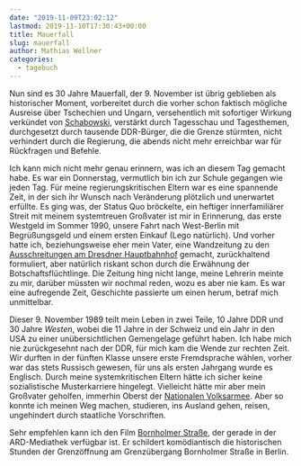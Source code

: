 ```yaml
---
date: "2019-11-09T23:02:12"
lastmod: 2019-11-10T17:30:43+00:00
title: Mauerfall
slug: mauerfall
author: Mathias Wellner
categories:
  - tagebuch
---
```


Nun sind es 30 Jahre Mauerfall, der 9. November ist übrig geblieben als historischer Moment, vorbereitet durch die vorher schon faktisch mögliche Ausreise über Tschechien und Ungarn, versehentlich mit sofortiger Wirkung verkündet von [Schabowski](https://de.wikipedia.org/wiki/G%C3%BCnter_Schabowski), verstärkt durch Tagesschau und Tagesthemen, durchgesetzt durch tausende DDR-Bürger, die die Grenze stürmten, nicht verhindert durch die Regierung, die abends nicht mehr erreichbar war für Rückfragen und Befehle.

Ich kann mich nicht mehr genau erinnern, was ich an diesem Tag gemacht habe. Es war ein Donnerstag, vermutlich bin ich zur Schule gegangen wie jeden Tag. Für meine regierungskritischen Eltern war es eine spannende Zeit, in der sich ihr Wunsch nach Veränderung plötzlich und unerwartet erfüllte. Es ging was, der Status Quo bröckelte, ein heftiger innerfamiliärer Streit mit meinem systemtreuen Großvater ist mir in Erinnerung, das erste Westgeld im Sommer 1990, unsere Fahrt nach West-Berlin mit Begrüßungsgeld und einem ersten Einkauf (Lego natürlich). Und vorher hatte ich, beziehungsweise eher mein Vater, eine Wandzeitung zu den [Ausschreitungen am Dresdner Hauptbahnhof](https://www.zeit.de/wissen/geschichte/2014-10/dresden-unruhen-hauptbahnhof-stasi-1989-mauerfall) gemacht, zurückhaltend formuliert, aber natürlich riskant schon durch die Erwähnung der Botschaftsflüchtlinge. Die Zeitung hing nicht lange, meine Lehrerin meinte zu mir, darüber müssten wir nochmal reden, wozu es aber nie kam. Es war eine aufregende Zeit, Geschichte passierte um einen herum, betraf mich unmittelbar.

Dieser 9. November 1989 teilt mein Leben in zwei Teile, 10 Jahre DDR und 30 Jahre _Westen_, wobei die 11 Jahre in der Schweiz und ein Jahr in den USA zu einer unübersichtlichen Gemengelage geführt haben. Ich habe mich nie zurückgesehnt nach der DDR, für mich kam die Wende zur rechten Zeit. Wir durften in der fünften Klasse unsere erste Fremdsprache wählen, vorher war das stets Russisch gewesen, für uns als ersten Jahrgang wurde es Englisch. Durch meine systemkritischen Eltern hätte ich sicher keine sozialistische Musterkarriere hingelegt. Vielleicht hätte mir aber mein Großvater geholfen, immerhin Oberst der [Nationalen Volksarmee](https://de.wikipedia.org/wiki/Nationale_Volksarmee). Aber so konnte ich meinen Weg machen, studieren, ins Ausland gehen, reisen, ungehindert durch staatliche Vorschriften.

Sehr empfehlen kann ich den Film [Bornholmer Straße](<https://de.wikipedia.org/wiki/Bornholmer_Stra%C3%9Fe_(Film)>), der gerade in der ARD-Mediathek verfügbar ist. Er schildert komödiantisch die historischen Stunden der Grenzöffnung am Grenzübergang Bornholmer Straße in Berlin.
